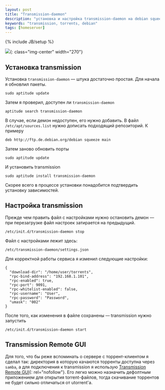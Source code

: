 ```yaml
---
layout: post
title: "Transmission-daemon"
description: "установка и настройка transmission-daemon на debian squeeze"
keywords: "transmission, torrents, debian"
tags: [homeserver]
---
```

{% include JB/setup %}

![](http://31808.selcdn.ru/it-prm/pics/transmission.png){: class="img-center" width="270"} 
<br>

## Установка transmission

Установка `transmission-daemon`&nbsp;— штука достаточно простая. Для начала я обновлил пакеты.

	sudo aptitude update
	
Затем я проверил, доступен ли `transmission-daemon`
	
	aptitude search transmission-daemon

В случае, если демон недоступен, его нужно добавить. В файл `/etc/apt/sources.list` нужно дописать подходящий репозиторий. К примеру

	deb http://ftp.de.debian.org/debian squeeze main

Затем заново обновить порты

	sudo aptitude update

И установить transmission

	sudo aptitude install transmission-daemon
	
Скорее всего в процессе установки понадобится подтвердить установку зависимостей. 

## Настройка transmission

Прежде чем править файл с настройками нужно остановить демон — при перезагрузке файл настроек затирается на предыдущий.

	/etc/init.d/transmission-daemon stop

Файл с настройками лежит здесь: 

	/etc/transmission-daemon/settings.json 

Для корректной работы сервиса я изменил следующие настройки:

	{
	  "download-dir": "/home/user/torrents",
	  "rpc-bind-address": "192.168.1.101",
	  "rpc-enabled": true,
	  "rpc-port": 9091, 
	  "rpc-whitelist-enabled": false, 
	  "rpc-username": "User", 
	  "rpc-password": "Password",
	  "umask": "002"
	}

После того, как изменения в файле сохранены&nbsp;— transmission нужно запустить 

	/etc/init.d/transmission-daemon start

## Transmission Remote GUI

Для того, что бы реже вспоминать о сервере с торрент-клиентом я сделал так: директория в которую качаются торренты доступна через `samba`, а для подключения к transmission я использую [Transmission Remote GUI][]{: rel="nofollow"}. Его легко можно назначить дефолтным приложением для открытия torrent-файлов, тогда скачивание торрентов не будет сильно отличаться от utorrent'а.
	
[Transmission Remote GUI]: http://code.google.com/p/transmisson-remote-gui/